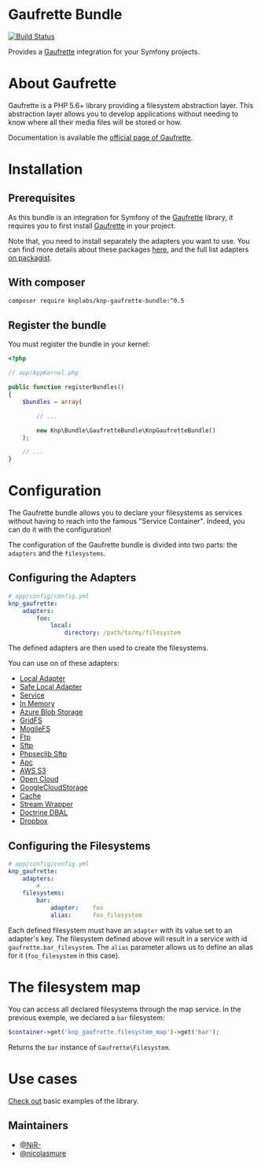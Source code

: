 Gaufrette Bundle
================

[![Build Status](https://travis-ci.org/KnpLabs/KnpGaufretteBundle.svg?branch=master)](https://travis-ci.org/KnpLabs/KnpGaufretteBundle)

Provides a [Gaufrette][gaufrette-homepage] integration for your Symfony projects.

About Gaufrette
===============

Gaufrette is a PHP 5.6+ library providing a filesystem abstraction layer.
This abstraction layer allows you to develop applications without needing to know where all their media files will be stored or how.

Documentation is available the [official page of Gaufrette][gaufrette-homepage].

Installation
============

## Prerequisites

As this bundle is an integration for Symfony of the [Gaufrette][gaufrette-homepage] library, it requires you to first install [Gaufrette][gaufrette-homepage] in your project.

Note that, you need to install separately the adapters you want to use. You can find more details about these packages [here](https://github.com/KnpLabs/Gaufrette#metapackages-for-adapters), 
and the full list adapters [on packagist](https://packagist.org/packages/gaufrette/).

## With composer

```bash
composer require knplabs/knp-gaufrette-bundle:^0.5
```

## Register the bundle

You must register the bundle in your kernel:

``` php
<?php

// app/AppKernel.php

public function registerBundles()
{
    $bundles = array(

        // ...

        new Knp\Bundle\GaufretteBundle\KnpGaufretteBundle()
    );

    // ...
}
```

Configuration
=============

The Gaufrette bundle allows you to declare your filesystems as services without having to reach into the famous "Service Container".
Indeed, you can do it with the configuration!

The configuration of the Gaufrette bundle is divided into two parts: the `adapters` and the `filesystems`.

## Configuring the Adapters

``` yaml
# app/config/config.yml
knp_gaufrette:
    adapters:
        foo:
            local:
                directory: /path/to/my/filesystem
```

The defined adapters are then used to create the filesystems.

You can use on of these adapters:
* [Local Adapter](Resources/docs/adapters/local.md)
* [Safe Local Adapter](Resources/docs/adapters/safe_local.md)
* [Service](Resources/docs/adapters/service.md)
* [In Memory](Resources/docs/adapters/memory.md)
* [Azure Blob Storage](Resources/docs/adapters/azure.md)
* [GridFS](Resources/docs/adapters/gridfs.md)
* [MogileFS](Resources/docs/adapters/mogilefs.md)
* [Ftp](Resources/docs/adapters/ftp.md)
* [Sftp](Resources/docs/adapters/sftp.md)
* [Phpseclib Sftp](Resources/docs/adapters/phpseclib_sftp.md)
* [Apc](Resources/docs/adapters/apc.md)
* [AWS S3](Resources/docs/adapters/awss3.md)
* [Open Cloud](Resources/docs/adapters/opencloud.md)
* [GoogleCloudStorage](Resources/docs/adapters/googlecloud.md)
* [Cache](Resources/docs/adapters/cache.md)
* [Stream Wrapper](Resources/docs/stream.md)
* [Doctrine DBAL](Resources/docs/adapters/doctrine_dbal.md)
* [Dropbox](Resources/docs/adapters/dropbox.md)

## Configuring the Filesystems

``` yaml
# app/config/config.yml
knp_gaufrette:
    adapters:
        # ...
    filesystems:
        bar:
            adapter:    foo
            alias:      foo_filesystem
```

Each defined filesystem must have an `adapter` with its value set to an adapter's key.
The filesystem defined above will result in a service with id `gaufrette.bar_filesystem`.
The `alias` parameter allows us to define an alias for it (`foo_filesystem` in this case).

The filesystem map
==================

You can access all declared filesystems through the map service.
In the previous exemple, we declared a `bar` filesystem:

``` php
$container->get('knp_gaufrette.filesystem_map')->get('bar');
```

Returns the `bar` instance of `Gaufrette\Filesystem`.

Use cases
==================

[Check out](https://github.com/KnpLabs/KnpGaufretteBundle/blob/master/Resources/docs/use-case-examples.md) basic examples of the library.

[gaufrette-homepage]: https://github.com/KnpLabs/Gaufrette

## Maintainers

- [@NiR-](https://github.com/NiR-)
- [@nicolasmure](https://github.com/nicolasmure)
